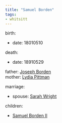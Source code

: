 ```yaml
---
title: "Samuel Borden"
tags:
- whitsitt
---
```


birth:
  - date: 18010510

death:
  - date: 18910529

father: [Joseph Borden](Joseph%20Borden.md)  
mother: [Lydia Pittman](Lydia%20Pittman)

marriage:
  - spouse:  [Sarah Wright](Sarah%20Wright.md)   

children:
  - [Samuel Borden II](Samuel%20Borden%20II.md)